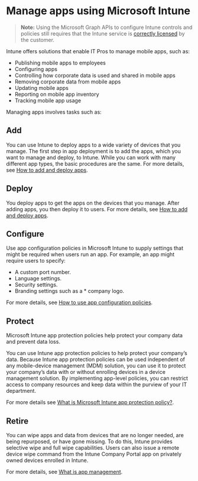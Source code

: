 # Manage apps using Microsoft Intune> **Note:** Using the Microsoft Graph APIs to configure Intune controls and policies still requires that the Intune service is [correctly licensed](https://www.microsoft.com/en-us/cloud-platform/microsoft-intune-pricing) by the customer.

Intune offers solutions that enable IT Pros to manage mobile apps, such as:

* Publishing mobile apps to employees
* Configuring apps
* Controlling how corporate data is used and shared in mobile apps
* Removing corporate data from mobile apps
* Updating mobile apps
* Reporting on mobile app inventory
* Tracking mobile app usage

Managing apps involves tasks such as:
##  Add
You can use Intune to deploy apps to a wide variety of devices that you manage. The first step in app deployment is to add the apps, which you want to manage and deploy, to Intune. While you can work with many different app types, the basic procedures are the same.
For more details, see [How to add and deploy apps](https://go.microsoft.com/fwlink/?linkid=836754).
## Deploy
You deploy apps to get the apps on the devices that you manage.  After adding apps, you then deploy it to users. For more details, see [How to add and deploy apps](https://go.microsoft.com/fwlink/?linkid=836754).

##  Configure

Use app configuration policies in Microsoft Intune to supply settings that might be required when users run an app. For example, an app might require users to specify:

* A custom port number.
* Language settings.
* Security settings.
* Branding settings such as a * company logo.

For more details, see [How to use app configuration policies](https://go.microsoft.com/fwlink/?linkid=836757).

## Protect
Microsoft Intune app protection policies help protect your company data and prevent data loss.

You can use Intune app protection policies to help protect your company’s data. Because Intune app protection policies can be used independent of any mobile-device management (MDM) solution, you can use it to protect your company’s data with or without enrolling devices in a device management solution. By implementing app-level policies, you can restrict access to company resources and keep data within the purview of your IT department.

For more details see [What is Microsoft Intune app protection policy?](https://go.microsoft.com/fwlink/?linkid=837538).
## Retire
You can wipe apps and data from devices that are no longer needed, are being repurposed, or have gone missing. To do this, Intune provides selective wipe and full wipe capabilities. Users can also issue a remote device wipe command from the Intune Company Portal app on privately owned devices enrolled in Intune.


For more details, see [What is app management](https://go.microsoft.com/fwlink/?linkid=836753).
